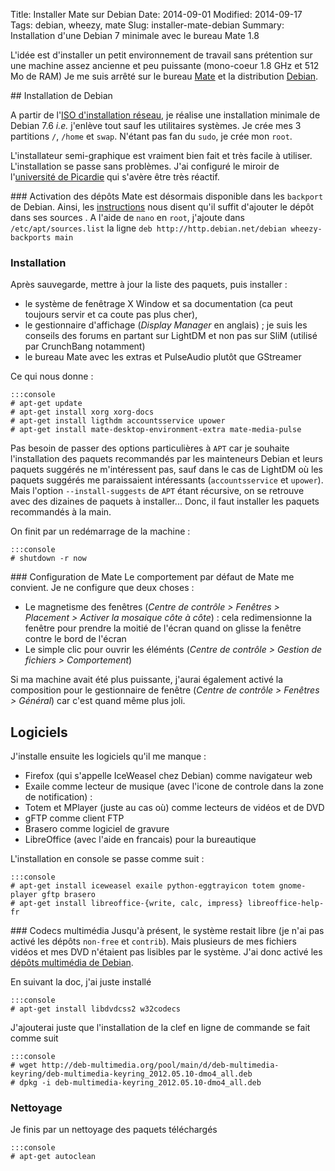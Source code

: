 Title: Installer Mate sur Debian
Date: 2014-09-01
Modified: 2014-09-17
Tags: debian, wheezy, mate
Slug: installer-mate-debian
Summary: Installation d'une Debian 7 minimale avec le bureau Mate 1.8

L'idée est d'installer un petit environnement de travail sans prétention sur une machine assez ancienne et peu puissante (mono-coeur 1.8 GHz et 512 Mo de RAM)
Je me suis arrêté sur le bureau [Mate](http://mate-desktop.org/) et la distribution [Debian](https://www.debian.org/index.fr.html).

## Installation de Debian

A partir de l'[ISO d'installation réseau](https://www.debian.org/CD/netinst/), je réalise une installation minimale de Debian 7.6 *i.e.* j'enlève tout sauf les utilitaires systèmes. Je crée mes 3 partitions `/`, `/home` et `swap`. N'étant pas fan du `sudo`, je crée mon `root`.

L'installateur semi-graphique est vraiment bien fait et très facile à utiliser. L'installation se passe sans problèmes. J'ai configuré le miroir de l'[université de Picardie](http://ftp.u-picardie.fr) qui s'avère être très réactif.

### Activation des dépôts
Mate est désormais disponible dans les `backport` de Debian. Ainsi, les [instructions](http://backports.debian.org/Instructions/) nous disent qu'il suffit d'ajouter le dépôt dans ses sources . A l'aide de `nano` en `root`, j'ajoute dans `/etc/apt/sources.list` la ligne `deb http://http.debian.net/debian wheezy-backports main`

### Installation
Après sauvegarde, mettre à jour la liste des paquets, puis installer :

- le système de fenêtrage X Window et sa documentation (ca peut toujours servir et ca coute pas plus cher),
- le gestionnaire d'affichage (*Display Manager* en anglais) ; je suis les conseils des forums en partant sur LightDM et non pas sur SliM (utilisé par CrunchBang notamment)
- le bureau Mate avec les extras et PulseAudio plutôt que GStreamer

Ce qui nous donne :

	:::console
	# apt-get update
	# apt-get install xorg xorg-docs
	# apt-get install ligthdm accountsservice upower
	# apt-get install mate-desktop-environment-extra mate-media-pulse

Pas besoin de passer des options particulières à `APT` car je souhaite l'installation des paquets recommandés par les mainteneurs Debian et leurs paquets suggérés ne m'intéressent pas, sauf dans le cas de LightDM où les paquets suggérés me paraissaient intéressants (`accountsservice` et `upower`). Mais l'option `--install-suggests` de `APT` étant récursive, on se retrouve avec des dizaines de paquets à installer...  Donc, il faut installer les paquets recommandés à la main.

On finit par un redémarrage de la machine :

	:::console
	# shutdown -r now

### Configuration de Mate
Le comportement par défaut de Mate me convient. Je ne configure que deux choses :

- Le magnetisme des fenêtres (_Centre de contrôle > Fenêtres > Placement > Activer la mosaique côte à côte_) : cela redimensionne la fenêtre pour prendre la moitié de l'écran quand on glisse la fenêtre contre le bord de l'écran
- Le simple clic pour ouvrir les éléménts (_Centre de contrôle > Gestion de fichiers > Comportement_)

Si ma machine avait été plus puissante, j'aurai également activé la composition pour le gestionnaire de fenêtre (_Centre de contrôle > Fenêtres > Général_) car c'est quand même plus joli.

## Logiciels

J'installe ensuite les logiciels qu'il me manque :

- Firefox (qui s'appelle IceWeasel chez Debian) comme navigateur web
- Exaile comme lecteur de musique (avec l'icone de controle dans la zone de notification) : 
- Totem et MPlayer (juste au cas où) comme lecteurs de vidéos et de DVD
- gFTP comme client FTP
- Brasero comme logiciel de gravure
- LibreOffice (avec l'aide en francais) pour la bureautique

L'installation en console se passe comme suit :

	:::console
	# apt-get install iceweasel exaile python-eggtrayicon totem gnome-player gftp brasero
	# apt-get install libreoffice-{write, calc, impress} libreoffice-help-fr

### Codecs multimédia
Jusqu'à présent, le système restait libre (je n'ai pas activé les dépôts `non-free` et `contrib`). Mais plusieurs de mes fichiers vidéos et mes DVD n'étaient pas lisibles par le système. J'ai donc activé les [dépôts multimédia de Debian](https://wiki.debian.org/fr/MultimediaCodecs).

En suivant la doc, j'ai juste installé

	:::console
	# apt-get install libdvdcss2 w32codecs

J'ajouterai juste que l'installation de la clef en ligne de commande se fait comme suit

	:::console
	# wget http://deb-multimedia.org/pool/main/d/deb-multimedia-keyring/deb-multimedia-keyring_2012.05.10-dmo4_all.deb 
	# dpkg -i deb-multimedia-keyring_2012.05.10-dmo4_all.deb

### Nettoyage
Je finis par un nettoyage des paquets téléchargés

	:::console
	# apt-get autoclean
